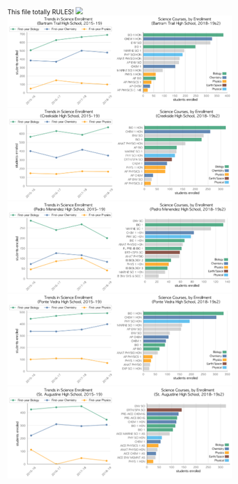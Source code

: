 This file totally RULES!
![](ALLEN_D_NE.png)
![](../School_plots/ST_JOHNS/BARTRAM_TR.png)
![](../School_plots/ST_JOHNS/CREEKSIDE.png)
![](../School_plots/ST_JOHNS/PEDRO_MENE.png)
![](../School_plots/ST_JOHNS/PONTE_VEDR.png)
![](../School_plots/ST_JOHNS/ST_AUGUSTI.png)
